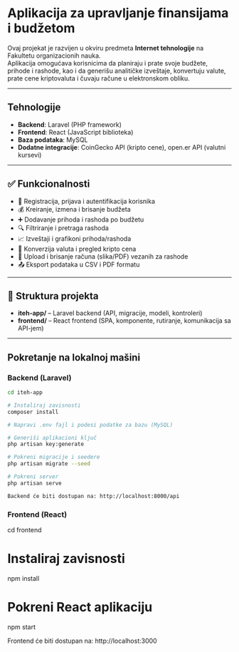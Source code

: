 # Aplikacija za upravljanje finansijama i budžetom  

Ovaj projekat je razvijen u okviru predmeta **Internet tehnologije** na Fakultetu organizacionih nauka.  
Aplikacija omogućava korisnicima da planiraju i prate svoje budžete, prihode i rashode, kao i da generišu analitičke izveštaje, konvertuju valute, prate cene kriptovaluta i čuvaju račune u elektronskom obliku.  

---

## Tehnologije  

- **Backend**: Laravel (PHP framework)  
- **Frontend**: React (JavaScript biblioteka)  
- **Baza podataka**: MySQL  
- **Dodatne integracije**: CoinGecko API (kripto cene), open.er API (valutni kursevi)  

---

## ✅ Funkcionalnosti  

- 👤 Registracija, prijava i autentifikacija korisnika  
- 💰 Kreiranje, izmena i brisanje budžeta  
- ➕ Dodavanje prihoda i rashoda po budžetu  
- 🔍 Filtriranje i pretraga rashoda  
- 📈 Izveštaji i grafikoni prihoda/rashoda  
- 💱 Konverzija valuta i pregled kripto cena  
- 📎 Upload i brisanje računa (slika/PDF) vezanih za rashode  
- 📤 Eksport podataka u CSV i PDF formatu  

---

## 📂 Struktura projekta  

- **iteh-app/** – Laravel backend (API, migracije, modeli, kontroleri)  
- **frontend/** – React frontend (SPA, komponente, rutiranje, komunikacija sa API-jem)  

---

## Pokretanje na lokalnoj mašini  

### Backend (Laravel)  
```bash
cd iteh-app

# Instaliraj zavisnosti
composer install

# Napravi .env fajl i podesi podatke za bazu (MySQL)

# Generiši aplikacioni ključ
php artisan key:generate

# Pokreni migracije i seedere
php artisan migrate --seed

# Pokreni server
php artisan serve

Backend će biti dostupan na: http://localhost:8000/api
```

### Frontend (React)

cd frontend

# Instaliraj zavisnosti
npm install

# Pokreni React aplikaciju
npm start

Frontend će biti dostupan na: http://localhost:3000


